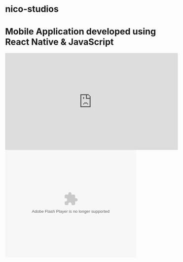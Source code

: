 # nico-studios

# Mobile Application developed using React Native & JavaScript

<iframe width="560" height="315" src="https://www.youtube.com/embed/9BfGS0LCPtk" frameborder="0" allowfullscreen></iframe>


<object width="425" height="350">
  <param name="movie" value="https://www.youtube.com/watch?v=9BfGS0LCPtk" />
  <param name="wmode" value="transparent" />
  <embed src="https://www.youtube.com/watch?v=9BfGS0LCPtk"
         type="application/x-shockwave-flash"
         wmode="transparent" width="425" height="350" />
</object>
